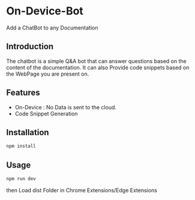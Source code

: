 # On-Device-Bot 
  Add a ChatBot to any Documentation


## Introduction
 The chatbot is a simple Q&A bot that can answer questions based on the content of the documentation. It can also Provide code snippets based on the WebPage you are present on.

## Features
- On-Device : No Data is sent to the cloud.
- Code Snippet Generation

## Installation
```bash
npm install
```

## Usage
```bash
npm run dev
```
then Load dist Folder in Chrome Extensions/Edge Extensions

